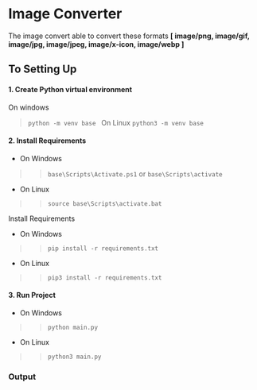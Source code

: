 # **Image Converter**

The image convert able to convert these formats **[ image/png, image/gif, image/jpg, image/jpeg, image/x-icon, image/webp ]**

## To Setting Up

#### 1. Create Python virtual environment
On windows
> `python -m venv base `
On Linux
> `python3 -m venv base `


#### 2. Install Requirements
- On Windows
>> `base\Scripts\Activate.ps1` or  `base\Scripts\activate`

- On Linux
>> `source base\Scripts\activate.bat`

Install Requirements

- On Windows
>> `pip install -r requirements.txt`
- On Linux
>> `pip3 install -r requirements.txt`

#### 3. Run Project

- On Windows
>> `python main.py`

- On Linux
>> `python3 main.py`

### Output
